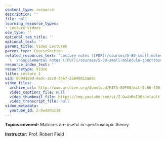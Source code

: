 ```yaml
---
content_type: resource
description: ''
file: null
learning_resource_types:
- Lecture Videos
ocw_type: ''
optional_tab_title: ''
optional_text: ''
parent_title: Video Lectures
parent_type: CourseSection
related_resources_text: "Lecture notes ([PDF](/courses/5-80-small-molecule-spectroscopy-and-dynamics-fall-2008/resources/01_090308_580))\
  \  \nSupplemental notes ([PDF](/courses/5-80-small-molecule-spectroscopy-and-dynamics-fall-2008/resources/01s_transmxel))"
resource_index_text: ''
resourcetype: Video
title: Lecture 1
uid: 8094199d-8edc-16c0-3667-25649815a80c
video_files:
  archive_url: http://www.archive.org/download/MIT5-80F08/mit-5.80-f08-lec01_300k.mp4
  video_captions_file: null
  video_thumbnail_file: https://img.youtube.com/vi/Z-Ow4zRoI30/default.jpg
  video_transcript_file: null
video_metadata:
  youtube_id: Z-Ow4zRoI30
---
```


**Topics covered:** Matrices are useful in spectroscopic theory

**Instructor:** Prof. Robert Field